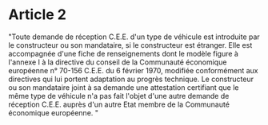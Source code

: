 # Article 2

"Toute demande de réception C.E.E. d'un type de véhicule est introduite par le constructeur ou son mandataire, si le constructeur est étranger. Elle est accompagnée d'une fiche de renseignements dont le modèle figure à l'annexe I à la directive du conseil de la Communauté économique européenne n° 70-156 C.E.E. du 6 février 1970, modifiée conformément aux directives qui lui portent adaptation au progrès technique. Le constructeur ou son mandataire joint à sa demande une attestation certifiant que le même type de véhicule n'a pas fait l'objet d'une autre demande de réception C.E.E. auprès d'un autre Etat membre de la Communauté économique européenne. "
